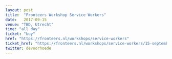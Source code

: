 ```yaml
---
layout: post
title:  "Fronteers Workshop Service Workers"
date:   2017-09-15
venue: "TBD, Utrecht"
time: "all day"
ticket: "buy"
href: "https://fronteers.nl/workshops/service-workers"
ticket_href: "https://fronteers.nl/workshops/service-workers/15-september-2017"
twitter: devoorhoede
---
```

<!-- fill in the URL of your event host page if you haven't enough information for a detail page, so the event link won't point on the detail page at all -->